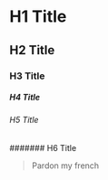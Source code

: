 # H1 Title
## H2 Title
### H3 Title
##### H4 Title
###### H5 Title
####### H6 Title

> Pardon my french